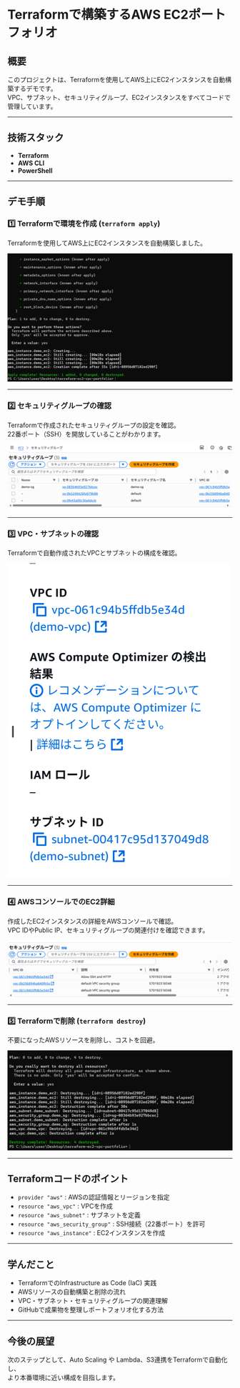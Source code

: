# Terraformで構築するAWS EC2ポートフォリオ

## 概要
このプロジェクトは、Terraformを使用してAWS上にEC2インスタンスを自動構築するデモです。  
VPC、サブネット、セキュリティグループ、EC2インスタンスをすべてコードで管理しています。

---

## 技術スタック
- **Terraform**
- **AWS CLI**
- **PowerShell**

---

## デモ手順

### 1️⃣ Terraformで環境を作成 (`terraform apply`)
Terraformを使用してAWS上にEC2インスタンスを自動構築しました。

![Terraform Apply](terraform_apply..png)

---

### 2️⃣ セキュリティグループの確認
Terraformで作成されたセキュリティグループの設定を確認。  
22番ポート（SSH）を開放していることがわかります。

![Security Group Details](./sg_details.png)

---

### 3️⃣ VPC・サブネットの確認
Terraformで自動作成されたVPCとサブネットの構成を確認。

![VPC and Subnet Details](./vpc_subnet.png)

---

### 4️⃣ AWSコンソールでのEC2詳細
作成したEC2インスタンスの詳細をAWSコンソールで確認。  
VPC IDやPublic IP、セキュリティグループの関連付けを確認できます。

![Security Group詳細](./Security%20Group詳細.png)

---

### 5️⃣ Terraformで削除 (`terraform destroy`)
不要になったAWSリソースを削除し、コストを回避。

![Terraform Destroy](./terraform_destroy.png)

---

## Terraformコードのポイント
- `provider "aws"` : AWSの認証情報とリージョンを指定  
- `resource "aws_vpc"` : VPCを作成  
- `resource "aws_subnet"` : サブネットを定義  
- `resource "aws_security_group"` : SSH接続（22番ポート）を許可  
- `resource "aws_instance"` : EC2インスタンスを作成  

---

## 学んだこと
- TerraformでのInfrastructure as Code (IaC) 実践  
- AWSリソースの自動構築と削除の流れ  
- VPC・サブネット・セキュリティグループの関連理解  
- GitHubで成果物を整理しポートフォリオ化する方法  

---

## 今後の展望
次のステップとして、Auto Scaling や Lambda、S3連携をTerraformで自動化し、  
より本番環境に近い構成を目指します。
